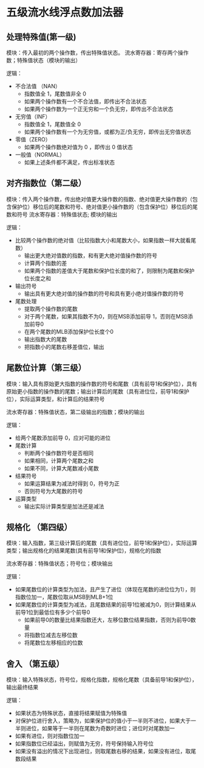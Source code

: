 # 五级流水线浮点数加法器

## 处理特殊值(第一级)

模块：传入最初的两个操作数，传出特殊值状态。
流水寄存器：寄存两个操作数；特殊值状态（模块的输出）

逻辑：

* 不合法值 （NAN）
    * 指数值全 1，尾数值非全 0
    * 如果两个操作数有一个不合法值，即传出不合法状态
    * 如果两个操作数为一个正无穷和一个负无穷，即传出不合法状态
* 无穷值（INF）
    * 指数值全 1，尾数值全 0
    * 如果两个操作数有一个为无穷值，或都为正/负无穷，即传出无穷值状态
* 零值（ZERO）
    * 如果两个操作数绝对值为 0 ，即传出 0 值状态
* 一般值（NORMAL）
    * 如果上述条件都不满足，传出标准状态

## 对齐指数位（第二级）

模块：传入两个操作数，传出绝对值更大操作数的指数、绝对值更大操作数的（包含保护位）移位后的尾数和符号、绝对值更小操作数的（包含保护位）移位后的尾数和符号
流水寄存器：特殊值状态; 模块的输出

逻辑：

* 比较两个操作数的绝对值（比较指数大小和尾数大小，如果指数一样大就看尾数）
    * 输出更大绝对值数的指数，和有更大绝对值操作数的符号
    * 计算两个指数的差
    * 如果两个指数的差值大于尾数和保护位长度的和了，则限制为尾数和保护位长度之和
* 输出符号
    * 输出具有更大绝对值的操作数的符号和具有更小绝对值操作数的符号
* 尾数处理
    * 提取两个操作数的尾数
    * 对于两个尾数，如果其指数不为0，则在MSB添加前导 1，否则在MSB添加前导0
    * 在两个尾数的MLB添加保护位长度个0
    * 输出指数大的尾数
    * 把指数小的尾数右移差值位，输出

## 尾数位计算（第三级）

模块：输入具有原始更大指数的操作数的符号和尾数（具有前导1和保护位），具有原始更小指数的操作数的尾数；输出计算后的尾数（具有进位位，前导1和保护位），实际运算类型，和计算后的结果符号

流水寄存器：特殊值状态，第二级输出的指数；模块的输出

逻辑：

* 给两个尾数添加前导 0，应对可能的进位
* 尾数计算
    * 判断两个操作数符号是否相同
    * 如果相同，计算两个尾数之和
    * 如果不同，计算大尾数减小尾数
* 结果符号
    * 如果运算结果为减法时得到 0，符号为正
    * 否则符号为大尾数的符号
* 运算类型
    * 输出实际计算类型是加法还是减法

## 规格化 （第四级）

模块：输入指数，第三级计算后的尾数（具有进位位，前导1和保护位），实际运算类型；输出规格化的结果尾数(具有前导1和保护位)，规格化的指数

流水寄存器：特殊值状态；符号位；模块输出

逻辑：

* 如果尾数位的计算类型为加法，且产生了进位（体现在尾数的进位位为1），则指数位加一，尾数位取从MSB到MLB+1位
* 如果尾数位的计算类型为减法，且尾数结果的前导1位被减为0，则计算结果从前导1位到最低位有多少个前导0
    * 如果前导0的数量比结果指数还大，左移位数位结果指数，否则为前导0数量
    * 将指数位减去左移位数
    * 将尾数位左移相应的位数

## 舍入 （第五级）

模块：输入特殊状态，符号位，规格化指数，规格化尾数（具备前导1和保护位），输出最终结果

逻辑：

* 如果状态为特殊状态，直接将结果赋值为特殊值
* 对保护位进行舍入，策略为，如果保护位的值小于一半则不进位，如果大于一半则进位，如果等于一半则在尾数为奇数时进位；进位时对尾数加一
* 如果有进位，则对指数位加一
* 如果指数位已经溢出，则赋值为无穷，符号保持输入符号位
* 如果没有溢出的情况下出现进位，则取尾数右移的结果，如果没有进位，取尾数段结果